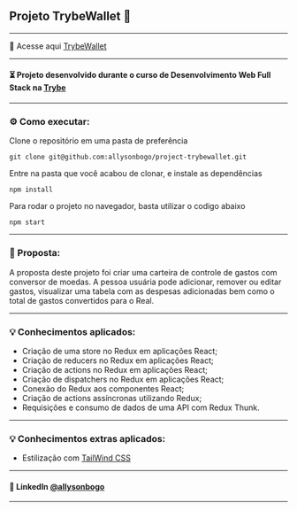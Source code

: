 ## Projeto TrybeWallet 💸 

---
🚀 Acesse aqui [TrybeWallet](https://app-trybewallet.surge.sh/)

---
#### ⏳ Projeto desenvolvido durante o curso de Desenvolvimento Web Full Stack na [Trybe](https://www.betrybe.com/)

---
### ⚙️ Como executar:
Clone o repositório em uma pasta de preferência
```
git clone git@github.com:allysonbogo/project-trybewallet.git
```
Entre na pasta que você acabou de clonar, e instale as dependências
```
npm install
```
Para rodar o projeto no navegador, basta utilizar o codigo abaixo 
```
npm start
```

---
### 📝 Proposta:
A proposta deste projeto foi criar uma carteira de controle de gastos com conversor de moedas. A pessoa usuária pode adicionar, remover ou editar gastos, visualizar uma tabela com as despesas adicionadas bem como o total de gastos convertidos para o Real. 

----
### 💡 Conhecimentos aplicados:

- Criação de uma store no Redux em aplicações React;
- Criação de reducers no Redux em aplicações React;
- Criação de actions no Redux em aplicações React;
- Criação de dispatchers no Redux em aplicações React;
- Conexão do Redux aos componentes React;
- Criação de actions assíncronas utilizando Redux;
- Requisições e consumo de dados de uma API com Redux Thunk.

---
### 💡 Conhecimentos extras aplicados:

- Estilização com [TailWind CSS](https://styled-components.com/)

---
#### 🔗 LinkedIn [@allysonbogo](https://www.linkedin.com/in/allysonbogo/)

---
